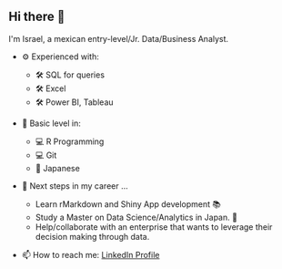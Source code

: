 ## Hi there 👋
I'm Israel, a mexican entry-level/Jr. Data/Business Analyst.
- ⚙ Experienced with:
  - 🛠 SQL for queries
  - 🛠 Excel
  - 🛠 Power BI, Tableau
  
- 🤔 Basic level in:
  - 💻 R Programming
  - 💻 Git 
  - 📜 Japanese
  
- 🚧 Next steps in my career ...
  - Learn rMarkdown and Shiny App development 📚 
  - Study a Master on Data Science/Analytics in Japan. 🏫
  - Help/collaborate with an enterprise that wants to leverage their decision making through data.

- 📫 How to reach me: [LinkedIn Profile](https://www.linkedin.com/in/isra-gca/)

<!--
**garcii06/garcii06** is a ✨ _special_ ✨ repository because its `README.md` (this file) appears on your GitHub profile.

Here are some ideas to get you started:

- 🔭 I’m currently working on ...
- 🌱 I’m currently learning ...
- 👯 I’m looking to collaborate on ...
- 🤔 I’m looking for help with ...
- 💬 Ask me about ...
- 📫 How to reach me: ...
- 😄 Pronouns: ...
- ⚡ Fun fact: ...
-->
